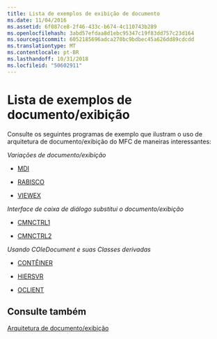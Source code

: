 ```yaml
---
title: Lista de exemplos de exibição de documento
ms.date: 11/04/2016
ms.assetid: 6f087ce8-2f46-433c-b674-4c110743b289
ms.openlocfilehash: 3abd57efdaa8d1ebc95347c19f83dd757c23d164
ms.sourcegitcommit: 6052185696adca270bc9bdbec45a626dd89cdcdd
ms.translationtype: MT
ms.contentlocale: pt-BR
ms.lasthandoff: 10/31/2018
ms.locfileid: "50602911"
---
```

# <a name="documentview-sample-list"></a>Lista de exemplos de documento/exibição

Consulte os seguintes programas de exemplo que ilustram o uso de arquitetura de documento/exibição do MFC de maneiras interessantes:

*Variações de documento/exibição*

- [MDI](../visual-cpp-samples.md)

- [RABISCO](../visual-cpp-samples.md)

- [VIEWEX](../visual-cpp-samples.md)

*Interface de caixa de diálogo substitui o documento/exibição*

- [CMNCTRL1](../visual-cpp-samples.md)

- [CMNCTRL2](../visual-cpp-samples.md)

*Usando COleDocument e suas Classes derivadas*

- [CONTÊINER](../visual-cpp-samples.md)

- [HIERSVR](../visual-cpp-samples.md)

- [OCLIENT](../visual-cpp-samples.md)

## <a name="see-also"></a>Consulte também

[Arquitetura de documento/exibição](../mfc/document-view-architecture.md)

